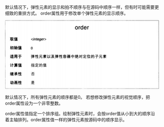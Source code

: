 默认情况下，弹性元素的显示和拍不顺序与在源码中顺序一样，但有时可能需要更细致的重排方式。
order属性用于修改单个弹性元素的显示顺序。

![](order.png)

默认情况下，所有弹性元素的顺序都是0。
若想修改弹性元素的视觉顺序，把order属性设为一个非零整数。

order属性值指定一个排序组。绘制弹性元素时，会按order值从小到大的顺序沿着主轴排列。order属性值一样的弹性元素按源码中的顺序显示。
